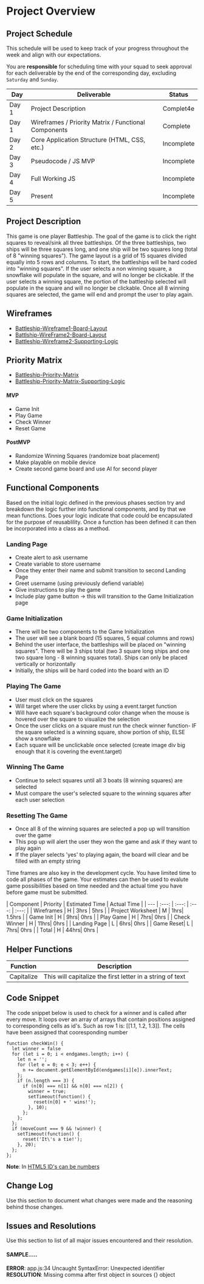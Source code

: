 # Project Overview

## Project Schedule

This schedule will be used to keep track of your progress throughout the week and align with our expectations.  

You are **responsible** for scheduling time with your squad to seek approval for each deliverable by the end of the corresponding day, excluding `Saturday` and `Sunday`.

|  Day | Deliverable | Status
|---|---| ---|
|Day 1| Project Description | Complet4e
|Day 1| Wireframes / Priority Matrix / Functional Components | Complete
|Day 2| Core Application Structure (HTML, CSS, etc.) | Incomplete
|Day 3| Pseudocode / JS MVP | Incomplete
|Day 4| Full Working JS  | Incomplete
|Day 5| Present | Incomplete


## Project Description

This game is one player Battleship. The goal of the game is to click the right squares to reveal/sink all three battleships. Of the three battleships, two ships will be three squares long, and one ship will be two squares long (total of 8 "winning squares"). The game layout is a grid of 15 squares divided equally into 5 rows and columns. To start, the battleships will be hard coded into "winning squares". If the user selects a non winning square, a snowflake will populate in the square, and will no longer be clickable. If the user selects a winning square, the portion of the battleship selected will populate in the square and will no longer be clickable. Once all 8 winning squares are selected, the game will end and prompt the user to play again. 

## Wireframes

- [Battleship-Wireframe1-Board-Layout](https://res.cloudinary.com/drsaojfyp/image/upload/v1537903470/nPktTjqXQDuDaihcSWgNhQ.jpg) 
- [Battlship-WireFrame2-Board-Layout](https://res.cloudinary.com/drsaojfyp/image/upload/v1537903470/bio4flGDQyu5yybJ2D2kMQ.jpg)
- [Battleship-Wireframe2-Supporting-Logic](https://res.cloudinary.com/drsaojfyp/image/upload/v1537903470/iT9SW4ciSdOw7_NtpN2aIg.jpg)

## Priority Matrix

- [Battleship-Priority-Matrix](https://res.cloudinary.com/drsaojfyp/image/upload/v1537903471/fullsizeoutput_2b84.jpg)
- [Battleship-Priority-Matrix-Supporting-Logic](https://res.cloudinary.com/drsaojfyp/image/upload/v1537903471/M9P9db0wRo2nlZwyxj6tgg.jpg)

#### MVP 
- Game Init
- Play Game
- Check Winner
- Reset Game

#### PostMVP 
- Randomize Winning Squares (randomize boat placement)
- Make playable on mobile device
- Create second game board and use AI for second player

## Functional Components

Based on the initial logic defined in the previous  phases section try and breakdown the logic further into functional components, and by that we mean functions.  Does your logic indicate that code could be encapsulated for the purpose of reusablility.  Once a function has been defined it can then be incorporated into a class as a method. 

### Landing Page
- Create alert to ask username
- Create variable to store username
- Once they enter their name and submit transition to second Landing Page
- Greet username (using previously defiend variable)
- Give instructions to play the game
- Include play game button -> this will transition to the Game Initialization page

### Game Initialization
- There will be two components to the Game Initialization
- The user will see a blank board (15 squares, 5 equal columns and rows)
- Behind the user interface, the battleships will be placed on "winning squares". There will be 3 ships total (two 3 square long ships and one two square long - 8 winning squares total). Ships can only be placed vertically or horizontally
- Initially, the ships will be hard coded into the board with an ID


### Playing The Game 
- User must click on the squares 
- Will target where the user clicks by using a event.target function
- Will have each square's background color change when the mouse is hovered over the square to visualize the selection
- Once the user clicks on a square must run the check winner function- IF the square selected is a winning square, show portion of ship, ELSE show a snowflake
- Each square will be unclickable once selected (create image div big enough that it is covering the event.target)

### Winning The Game
- Continue to select squares until all 3 boats (8 winning squares) are selected
- Must compare the user's selected square to the winning squares after each user selection

### Resetting The Game
- Once all 8 of the winning squares are selected a pop up will transition over the game
- This pop up will alert the user they won the game and ask if they want to play again
- If the player selects 'yes' to playing again, the board will clear and be filled with an empty string 

Time frames are also key in the development cycle.  You have limited time to code all phases of the game.  Your estimates can then be used to evalute game possibilities based on time needed and the actual time you have before game must be submitted. 

| Component | Priority | Estimated Time | Actual Time |
| --- | :---: |  :---: | :---: | :---: |
| Wireframes | H | 3hrs | 5hrs |
| Project Worksheet | M | 1hrs| 1.5hrs |
| Game Init | H | 9hrs| 0hrs |
| Play Game | H | 7hrs|  0hrs  |
| Check Winner | H | 11hrs|  0hrs  |
| Landing Page | L | 6hrs|  0hrs  |
| Game Reset| L | 7hrs|  0hrs  |
| Total | H | 44hrs| 0hrs | 

## Helper Functions

| Function | Description | 
| --- | :---: |  
| Capitalize | This will capitalize the first letter in a string of text | 


## Code Snippet

The code snippet below is used to check for a winner and is called after every move.   It loops over an array of arrays that contain positions assigned to corresponding cells as id's. Such as row 1 is: [[1.1, 1.2, 1.3]].  The cells have been assigned that cooresponding number 

```
function checkWin() {
  let winner = false
  for (let i = 0; i < endgames.length; i++) {
    let n = '';
    for (let e = 0; e < 3; e++) {
      n += document.getElementById(endgames[i][e]).innerText;
    };
    if (n.length === 3) {
      if (n[0] === n[1] && n[0] === n[2]) {
        winner = true;
        setTimeout(function() {
          reset(n[0] + ' wins!');
        }, 10);
      };
    };
  };
  if (moveCount === 9 && !winner) {
    setTimeout(function() {
      reset('It\'s a tie!');
    }, 20);
  };
};
```

**Note**: In [HTML5 ID's can be numbers](https://benfrain.com/when-and-where-you-can-use-numbers-in-id-and-class-names/)

## Change Log
 Use this section to document what changes were made and the reasoning behind those changes.  

## Issues and Resolutions
 Use this section to list of all major issues encountered and their resolution.

#### SAMPLE.....
**ERROR**: app.js:34 Uncaught SyntaxError: Unexpected identifier                                
**RESOLUTION**: Missing comma after first object in sources {} object
